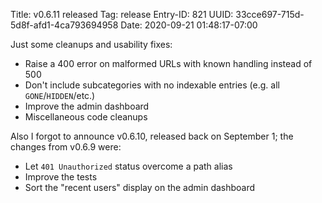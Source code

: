 Title: v0.6.11 released
Tag: release
Entry-ID: 821
UUID: 33cce697-715d-5d8f-afd1-4ca793694958
Date: 2020-09-21 01:48:17-07:00

Just some cleanups and usability fixes:

* Raise a 400 error on malformed URLs with known handling instead of 500
* Don't include subcategories with no indexable entries (e.g. all `GONE`/`HIDDEN`/etc.)
* Improve the admin dashboard
* Miscellaneous code cleanups

Also I forgot to announce v0.6.10, released back on September 1; the changes from v0.6.9 were:

* Let `401 Unauthorized` status overcome a path alias
* Improve the tests
* Sort the "recent users" display on the admin dashboard
